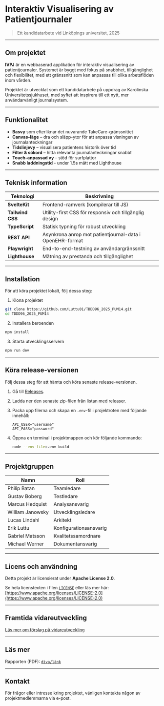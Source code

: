 # Interaktiv Visualisering av Patientjournaler

> Ett kandidatarbete vid Linköpings universitet, 2025

---

## Om projektet

**IVPJ** är en webbaserad applikation för interaktiv visualisering av patientjournaler. Systemet är byggt med fokus på snabbhet, tillgänglighet och flexibilitet, med ett gränssnitt som kan anpassas till olika arbetsflöden inom vården.

Projektet är utvecklat som ett kandidatarbete på uppdrag av Karolinska Universitetssjukhuset, med syftet att inspirera till ett nytt, mer användarvänligt journalsystem.

---

## Funktionalitet

* **Basvy** som efterliknar det nuvarande TakeCare-gränssnittet
* **Canvas-läge** – dra och släpp-ytor för att anpassa visningen av journalanteckningar
* **Tidslinjevy** – visualisera patientens historik över tid
* **Filter & sökord** – hitta relevanta journalanteckningar snabbt
* **Touch-anpassad vy** – stöd för surfplattor
* **Snabb laddningstid** - under 1.5s mätt med Lighthouse

---

## Teknisk information

| Teknologi        | Beskrivning                                              |
| ---------------- | -------------------------------------------------------- |
| **SvelteKit**    | Frontend-ramverk (kompilerar till JS)                    |
| **Tailwind CSS** | Utility-first CSS för responsiv och tillgänglig design   |
| **TypeScript**   | Statisk typning för robust utveckling                    |
| **REST API**     | Asynkrona anrop mot patientjournal-data i OpenEHR-format |
| **Playwright**   | End-to-end-testning av användargränssnitt                |
| **Lighthouse**   | Mätning av prestanda och tillgänglighet                  |

---

## Installation

För att köra projektet lokalt, följ dessa steg:

1. Klona projektet

```bash
git clone https://github.com/Luttu01/TDDD96_2025_PUM14.git
cd TDDD96_2025_PUM14
```

2. Installera beroenden

```bash
npm install
```

3. Starta utvecklingsservern

```bash
npm run dev
```

---

## Köra release-versionen
Följ dessa steg för att hämta och köra senaste release-versionen.

1. Gå till [Releases](https://github.com/Luttu01/TDDD96_2025_PUM14/releases).
2. Ladda ner den senaste zip-filen från listan med releaser.
3. Packa upp filerna och skapa en `.env`-fil i projektroten med följande innehåll:
   
   ```env
   API_USER="username"
   API_PASS="password"

4. Öppna en terminal i projektmappen och kör följande kommando:

   ```bash
   node --env-file=.env build
   ```
   
---

## Projektgruppen

| Namn             | Roll                   |
| ---------------- | ---------------------- |
| Philip Batan     | Teamledare             |
| Gustav Boberg    | Testledare             |
| Marcus Hedquist  | Analysansvarig         |
| William Janowsky | Utvecklingsledare      |
| Lucas Lindahl    | Arkitekt               |
| Erik Luttu       | Konfigurationsansvarig |
| Gabriel Matsson  | Kvalitetssamordnare    |
| Michael Werner   | Dokumentansvarig       |

---

## Licens och användning

Detta projekt är licensierat under **Apache License 2.0**.

Se hela licenstexten i filen [`LICENSE`](https://github.com/Luttu01/TDDD96_2025_PUM14/blob/main/LICENSE) eller läs mer här:  
[https://www.apache.org/licenses/LICENSE-2.0](https://www.apache.org/licenses/LICENSE-2.0)

---

## Framtida vidareutveckling
[Läs mer om förslag på vidareutveckling](https://github.com/Luttu01/TDDD96_2025_PUM14/blob/main/FUTURE_WORK.md)

---

## Läs mer

Rapporten (PDF): [`diva/länk`](https://liu.diva-portal.org/smash/record.jsf?pid=diva2%3A1973964&dswid=2284)

---

## Kontakt

För frågor eller intresse kring projektet, vänligen kontakta någon av projektmedlemmarna via e-post.
